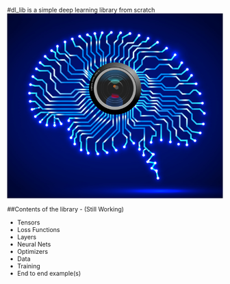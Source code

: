 #dl_lib is a simple deep learning library from scratch 
![Image of Brain](images/neural_net_security.png)



##Contents of the library - (Still Working)
* Tensors
* Loss Functions
* Layers
* Neural Nets
* Optimizers
* Data 
* Training
* End to end example(s)

